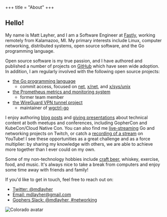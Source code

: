 +++
title = "About"
+++

## Hello!

My name is Matt Layher, and I am a Software Engineer at [Fastly](https://fastly.com),
working remotely from Kalamazoo, MI. My primary interests include Linux,
computer networking, distributed systems, open source software, and the Go
programming language.

Open source software is my true passion, and I have authored and published
a number of projects on [GitHub](https://github.com/mdlayher) which have seen
wide adoption. In addition, I am regularly involved with the following open
source projects:

- [the Go programming language](https://golang.org/)
  - commit access, focused on [net](https://golang.org/pkg/net/),
  [x/net](https://godoc.org/golang.org/x/net), and
  [x/sys/unix](https://godoc.org/golang.org/x/sys/unix)
- [the Prometheus metrics and monitoring system](https://prometheus.io/)
  - former team member
- [the WireGuard VPN tunnel project](https://www.wireguard.com/)
  - maintainer of [wgctrl-go](https://github.com/WireGuard/wgctrl-go)

I enjoy authoring [blog posts](/blog) and [giving presentations](/#talks) about
technical content at both meetups and conferences, including GopherCon and
KubeCon/Cloud Native Con. You can also find me [live-streaming](https://twitch.tv/mdlayher)
Go and networking projects on Twitch, or catch a [recording of a stream](https://www.youtube.com/c/mattlayher)
on YouTube! I see these opportunities as a great challenge and as a force
multiplier: by sharing my knowledge with others, we are able to achieve more
together than I ever could on my own.

Some of my non-technology hobbies include [craft beer](https://untappd.com/user/mdlayher),
whiskey, exercise, food, and music. It's always nice to take a break from computers
and enjoy some time away with friends and family!

If you'd like to get in touch, feel free to reach out on:

- [Twitter: @mdlayher](https://twitter.com/mdlayher)
- [Email: mdlayher@gmail.com](mailto:mdlayher@gmail.com)
- [Gophers Slack: @mdlayher, #networking](https://invite.slack.golangbridge.org/)

![Colorado avatar](/img/avatar/colorado.jpg)
